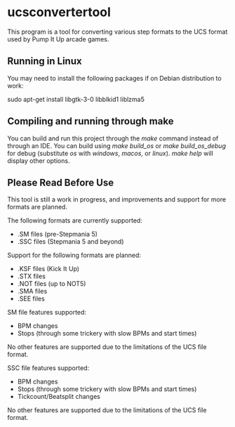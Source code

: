 # ucsconvertertool

This program is a tool for converting various step formats to the UCS format used by Pump It Up arcade games.

## Running in Linux

You may need to install the following packages if on Debian distribution to work:

sudo apt-get install libgtk-3-0 libblkid1 liblzma5

## Compiling and running through make

You can build and run this project through the _make_ command instead of through an IDE.  You can build using _make build_os_ or _make build_os_debug_ for debug (substitute _os_ with _windows_, _macos_, or _linux_).  _make help_ will display other options.

## Please Read Before Use

This tool is still a work in progress, and improvements and support for more formats are planned.

The following formats are currently supported:
- .SM files (pre-Stepmania 5)
- .SSC files (Stepmania 5 and beyond)

Support for the following formats are planned:
- .KSF files (Kick It Up)
- .STX files
- .NOT files (up to NOT5)
- .SMA files
- .SEE files

SM file features supported:
- BPM changes
- Stops (through some trickery with slow BPMs and start times)

No other features are supported due to the limitations of the UCS file format.

SSC file features supported:
- BPM changes
- Stops (through some trickery with slow BPMs and start times)
- Tickcount/Beatsplit changes

No other features are supported due to the limitations of the UCS file format.
